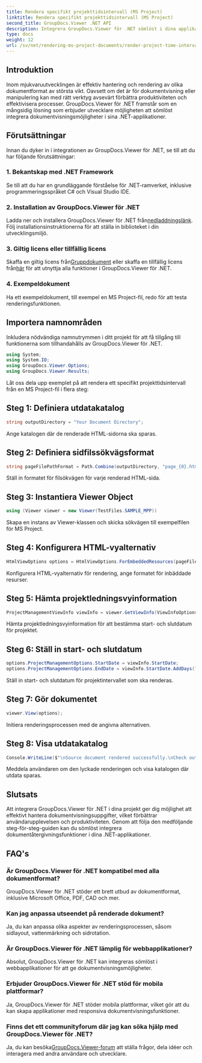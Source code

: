 ```yaml
---
title: Rendera specifikt projekttidsintervall (MS Project)
linktitle: Rendera specifikt projekttidsintervall (MS Project)
second_title: GroupDocs.Viewer .NET API
description: Integrera GroupDocs.Viewer för .NET sömlöst i dina applikationer för effektiv dokumentvisning. Förbättra produktiviteten med mångsidiga renderingsmöjligheter.
type: docs
weight: 12
url: /sv/net/rendering-ms-project-documents/render-project-time-interval-ms-project/
---
```

## Introduktion
Inom mjukvaruutvecklingen är effektiv hantering och rendering av olika dokumentformat av största vikt. Oavsett om det är för dokumentvisning eller manipulering kan med rätt verktyg avsevärt förbättra produktiviteten och effektivisera processer. GroupDocs.Viewer för .NET framstår som en mångsidig lösning som erbjuder utvecklare möjligheten att sömlöst integrera dokumentvisningsmöjligheter i sina .NET-applikationer.
## Förutsättningar
Innan du dyker in i integrationen av GroupDocs.Viewer för .NET, se till att du har följande förutsättningar:
### 1. Bekantskap med .NET Framework
Se till att du har en grundläggande förståelse för .NET-ramverket, inklusive programmeringsspråket C# och Visual Studio IDE.
### 2. Installation av GroupDocs.Viewer för .NET
 Ladda ner och installera GroupDocs.Viewer för .NET från[nedladdningslänk](https://releases.groupdocs.com/viewer/net/). Följ installationsinstruktionerna för att ställa in biblioteket i din utvecklingsmiljö.
### 3. Giltig licens eller tillfällig licens
 Skaffa en giltig licens från[Gruppdokument](https://purchase.groupdocs.com/buy) eller skaffa en tillfällig licens från[här](https://purchase.groupdocs.com/temporary-license/) för att utnyttja alla funktioner i GroupDocs.Viewer för .NET.
### 4. Exempeldokument
Ha ett exempeldokument, till exempel en MS Project-fil, redo för att testa renderingsfunktionen.

## Importera namnområden
Inkludera nödvändiga namnutrymmen i ditt projekt för att få tillgång till funktionerna som tillhandahålls av GroupDocs.Viewer för .NET.

```csharp
using System;
using System.IO;
using GroupDocs.Viewer.Options;
using GroupDocs.Viewer.Results;
```

Låt oss dela upp exemplet på att rendera ett specifikt projekttidsintervall från en MS Project-fil i flera steg:
## Steg 1: Definiera utdatakatalog
```csharp
string outputDirectory = "Your Document Directory";
```
Ange katalogen där de renderade HTML-sidorna ska sparas.
## Steg 2: Definiera sidfilssökvägsformat
```csharp
string pageFilePathFormat = Path.Combine(outputDirectory, "page_{0}.html");
```
Ställ in formatet för filsökvägen för varje renderad HTML-sida.
## Steg 3: Instantiera Viewer Object
```csharp
using (Viewer viewer = new Viewer(TestFiles.SAMPLE_MPP))
```
Skapa en instans av Viewer-klassen och skicka sökvägen till exempelfilen för MS Project.
## Steg 4: Konfigurera HTML-vyalternativ
```csharp
HtmlViewOptions options = HtmlViewOptions.ForEmbeddedResources(pageFilePathFormat);
```
Konfigurera HTML-vyalternativ för rendering, ange formatet för inbäddade resurser.
## Steg 5: Hämta projektledningsvyinformation
```csharp
ProjectManagementViewInfo viewInfo = viewer.GetViewInfo(ViewInfoOptions.FromHtmlViewOptions(options)) as ProjectManagementViewInfo;
```
Hämta projektledningsvyinformation för att bestämma start- och slutdatum för projektet.
## Steg 6: Ställ in start- och slutdatum
```csharp
options.ProjectManagementOptions.StartDate = viewInfo.StartDate;
options.ProjectManagementOptions.EndDate = viewInfo.StartDate.AddDays(7);
```
Ställ in start- och slutdatum för projektintervallet som ska renderas.
## Steg 7: Gör dokumentet
```csharp
viewer.View(options);
```
Initiera renderingsprocessen med de angivna alternativen.
## Steg 8: Visa utdatakatalog
```csharp
Console.WriteLine($"\nSource document rendered successfully.\nCheck output in {outputDirectory}.");
```
Meddela användaren om den lyckade renderingen och visa katalogen där utdata sparas.

## Slutsats
Att integrera GroupDocs.Viewer för .NET i dina projekt ger dig möjlighet att effektivt hantera dokumentvisningsuppgifter, vilket förbättrar användarupplevelsen och produktiviteten. Genom att följa den medföljande steg-för-steg-guiden kan du sömlöst integrera dokumentåtergivningsfunktioner i dina .NET-applikationer.
## FAQ's
### Är GroupDocs.Viewer för .NET kompatibel med alla dokumentformat?
GroupDocs.Viewer för .NET stöder ett brett utbud av dokumentformat, inklusive Microsoft Office, PDF, CAD och mer.
### Kan jag anpassa utseendet på renderade dokument?
Ja, du kan anpassa olika aspekter av renderingsprocessen, såsom sidlayout, vattenmärkning och sidrotation.
### Är GroupDocs.Viewer för .NET lämplig för webbapplikationer?
Absolut, GroupDocs.Viewer för .NET kan integreras sömlöst i webbapplikationer för att ge dokumentvisningsmöjligheter.
### Erbjuder GroupDocs.Viewer för .NET stöd för mobila plattformar?
Ja, GroupDocs.Viewer för .NET stöder mobila plattformar, vilket gör att du kan skapa applikationer med responsiva dokumentvisningsfunktioner.
### Finns det ett communityforum där jag kan söka hjälp med GroupDocs.Viewer för .NET?
 Ja, du kan besöka[GroupDocs.Viewer-forum](https://forum.groupdocs.com/c/viewer/9) att ställa frågor, dela idéer och interagera med andra användare och utvecklare.